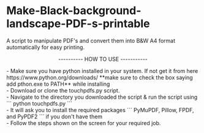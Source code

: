 # Make-Black-background-landscape-PDF-s-printable <br/>
A script to manipulate PDF's and convert them into B&amp;W A4 format automatically for easy printing.<br/>
<p align="center">
  ---------- HOW TO USE -----------
</p>
- Make sure you have python installed in your system. If not get it from here https://www.python.org/downloads/ **make sure to check the box saying add pthon.exe to PATH** while installing <br/>
- Download or clone the touchpdfs.py script. <br/>
- Navigate to the directory you downloaded the script & run the script using ``` python touchpdfs.py ``` <br/>
- It will ask you to install the required packages ```  PyMuPDF, Pillow, FPDF, and PyPDF2 ``` if you don't have them <br/>
- Follow the steps shown on the screen for your required job.
